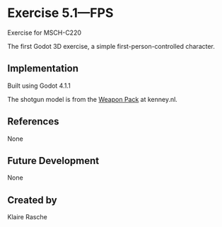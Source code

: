 # Exercise 5.1—FPS

Exercise for MSCH-C220

The first Godot 3D exercise, a simple first-person-controlled character.

## Implementation

Built using Godot 4.1.1

The shotgun model is from the [Weapon Pack](https://kenney.nl/assets/weapon-pack) at kenney.nl.

## References

None

## Future Development

None

## Created by 

Klaire Rasche
